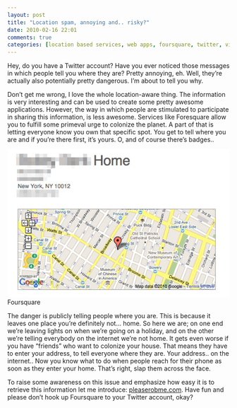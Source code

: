 ```yaml
---
layout: post
title: "Location spam, annoying and.. risky?"
date: 2010-02-16 22:01
comments: true
categories: [location based services, web apps, foursquare, twitter, virals]
---
```


Hey, do you have a Twitter account? Have you ever noticed those messages in which people tell you where they are? Pretty annoying, eh. Well, they’re actually also potentially pretty dangerous. I’m about to tell you why.

<!-- more -->

Don’t get me wrong, I love the whole location-aware thing. The information is very interesting and can be used to create some pretty awesome applications. However, the way in which people are stimulated to participate in sharing this information, is less awesome. Services like Foresquare allow you to fulfill some primeval urge to colonize the planet. A part of that is letting everyone know you own that specific spot. You get to tell where you are and if you’re there first, it’s yours. O, and of course there’s badges..

![Foursquare](/images/media/pleaserobme/pleaserobme_foursquare.jpg)
Foursquare

The danger is publicly telling people where you are. This is because it leaves one place you’re definitely not… home. So here we are; on one end we’re leaving lights on when we’re going on a holiday, and on the other  we’re telling everybody on the internet we’re not home. It gets even worse if you have “friends” who want to colonize your house. That means they have to enter your address, to tell everyone where they are. Your address.. on the internet.. Now you know what to do when people reach for their phone as soon as they enter your home. That’s right, slap them across the face.

To raise some awareness on this issue and emphasize how easy it is to retrieve this information let me introduce: [pleaserobme.com](http://www.pleaserobme.com). Have fun and please don’t hook up Foursquare to your Twitter account, okay?

